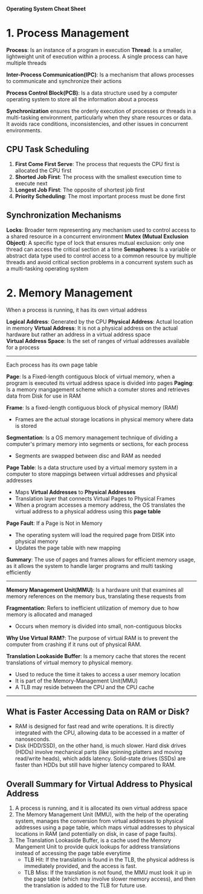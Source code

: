 **Operating System Cheat Sheet**

# **1. Process Management**

**Process**: Is an instance of a program in execution 
**Thread**: Is a smaller, lightweight unit of execution within a process. A single process can have multiple threads

**Inter-Process Communication(IPC)**: Is a mechanism that allows processes to communicate and synchronize their actions

**Process Control Block(PCB)**: Is a data structure used by a computer operating system to store all the information about a process

**Synchronization** ensures the orderly execution of processes or threads in a multi-tasking environment, particularly when they share resources or data. It avoids race conditions, inconsistencies, and other issues in concurrent environments.

## **CPU Task Scheduling**
1. **First Come First Serve**: The process that requests the CPU first is allocated the CPU first 
2. **Shorted Job First**: The process with the smallest execution time to execute next
3. **Longest Job First**: The opposite of shortest job first
4. **Priority Scheduling**: The most important process must be done first

## **Synchronization Mechanisms**

**Locks**: Broader term representing any mechanism used to control access to a shared resource in a concurrent environment
**Mutex (Mutual Exclusion Object)**: A specific type of lock that ensures mutual exclusion: only one thread can access the critical section at a time 
**Semaphores**: Is a variable or abstract data type used to control access to a common resource by multiple threads and avoid critical section problems in a concurrent system such as a multi-tasking operating system

# 2. Memory Management

When a process is running, it has its own virtual address

**Logical Address**: Generated by the CPU 
**Physical Address**: Actual location in memory
**Virtual Address**: It is not a physical address on the actual hardware but rather an address in a virtual address space  
**Virtual Address Space**: Is the set of ranges of virtual addresses available for a process 

***

Each process has its own page table

**Page**: Is a Fixed-length contiguous block of virtual memory, when a program is executed its virtual address space is divided into pages
**Paging**: Is a memory mangagement scheme which a comuter stores and retrieves data from Disk for use in RAM

**Frame**: Is a fixed-length contiguous block of physical memory (RAM)
- Frames are the actual storage locations in physical memory where data is stored 

**Segmentation**: Is a OS memory management technique of dividing a computer's primary memory into segments or sections, for each process
- Segments are swapped between disc and RAM as needed

**Page Table**: Is a data structure used by a virtual memory system in a computer to store mappings between virtual addresses and physical addresses
- Maps **Virtual Addresses** to **Physical Addresses**
- Translation layer that connects Virtual Pages to Physical Frames
- When a program accesses a memory address, the OS translates the virtual address to a physical address using this **page table**

**Page Fault**: If a Page is Not in Memory 
- The operating system will load the required page from DISK into physical memory
- Updates the page table with new mapping 

**Summary**: The use of pages and frames allows for efficient memory usage, as it allows the system to handle larger programs and multi tasking efficiently

***

**Memory Management Unit(MMU)**: Is a hardware unit that examines all memory references on the memory bus, translating these requests from 

**Fragmentation**: Refers to inefficient utilization of memory due to how memory is allocated and managed
- Occurs when memory is divided into small, non-contiguous blocks

**Why Use Virtual RAM?**: The purpose of virtual RAM is to prevent the computer from crashing if it runs out of physical RAM.

**Translation Lookaside Buffer**: Is a memory cache that stores the recent translations of virtual memory to physical memory.
- Used to reduce the time it takes to access a user memory location
- It is part of the Memory-Management Unit(MMU)
- A TLB may reside between the CPU and the CPU cache

***

## What is Faster Accessing Data on RAM or Disk?
- RAM is designed for fast read and write operations. It is directly integrated with the CPU, allowing data to be accessed in a matter of nanoseconds.
- Disk (HDD/SSD), on the other hand, is much slower. Hard disk drives (HDDs) involve mechanical parts (like spinning platters and moving read/write heads), which adds latency. Solid-state drives (SSDs) are faster than HDDs but still have higher latency compared to RAM.

## Overall Summary for Virtual Address to Physical Address

1. A process is running, and it is allocated its own virtual address space
2. The Memory Management Unit (MMU), with the help of the operating system, manages the conversion from virtual addresses to physical addresses using a page table, which maps virtual addresses to physical locations in RAM (and potentially on disk, in case of page faults).
3. The Translation Lookaside Buffer, is a cache used the Memory Mangement Unit to provide quick lookups for address translations instead of accessing the page table everytime
    - TLB Hit: If the translation is found in the TLB, the physical address is immediately provided, and the access is fast.
    - TLB Miss: If the translation is not found, the MMU must look it up in the page table (which may involve slower memory access), and then the translation is added to the TLB for future use.